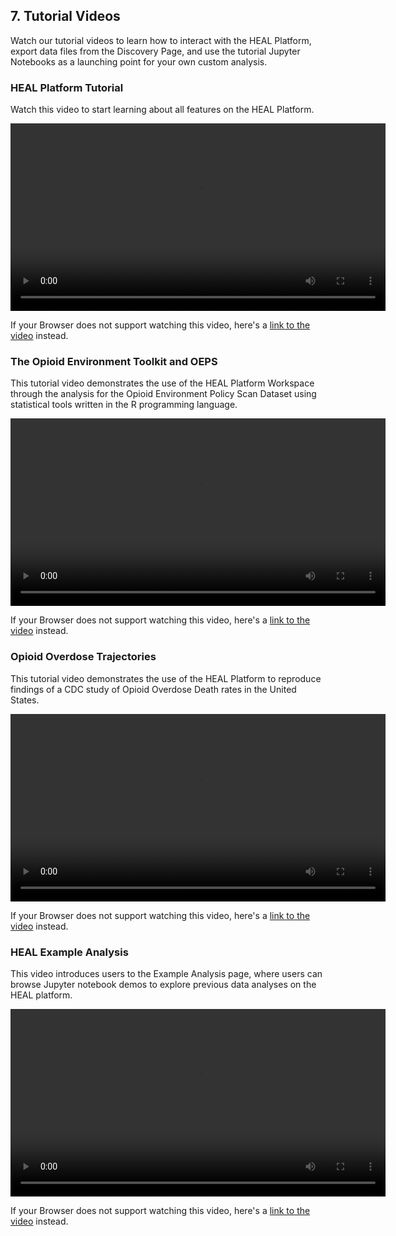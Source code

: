 7\. Tutorial Videos
-------------------

Watch our tutorial videos to learn how to interact with the HEAL Platform, export data files from the Discovery Page, and use the tutorial Jupyter Notebooks as a launching point for your own custom analysis.

### HEAL Platform Tutorial
Watch this video to start learning about all features on the HEAL Platform.  

<!-- TODO: use mkdocs-videos -->
<!-- ![type:video](videos/HEAL_UI_Demo_July_2021.mp4) -->
<video controls width="600">
<source src="videos/HEAL_UI_Demo_July_2021.mp4" type="video/mp4">
</video>  
    
If your Browser does not support watching this video, here's a [link to the video](videos/HEAL_UI_Demo_July_2021.mp4) instead.  
      
    
### The Opioid Environment Toolkit and OEPS

This tutorial video demonstrates the use of the HEAL Platform Workspace through the analysis for the Opioid Environment Policy Scan Dataset using statistical tools written in the R programming language.  

<!-- TODO: use mkdocs-videos -->
<!-- ![type:video](videos/HEAL_UI_Demo_July_2021.mp4) -->
<video controls width="600">
<source src="videos/OEPS_Demo-Video_July_2021.mp4" type="video/mp4">
</video>      
    
If your Browser does not support watching this video, here's a [link to the video](videos/OEPS_Demo-Video_July_2021.mp4) instead.  
    
    
### Opioid Overdose Trajectories  

This tutorial video demonstrates the use of the HEAL Platform to reproduce findings of a CDC study of Opioid Overdose Death rates in the United States.  

<!-- TODO: use mkdocs-videos -->
<!-- ![type:video](videos/HEAL_UI_Demo_July_2021.mp4) -->
<video controls width="600">
<source src="videos/Opioid_Ovderdose_Traj_CDCWonder_Demo_2021-07-21.mp4" type="video/mp4">
</video> 
 
If your Browser does not support watching this video, here's a [link to the video](videos/Opioid_Ovderdose_Traj_CDCWonder_Demo_2021-07-21.mp4) instead.  
      
    
### HEAL Example Analysis

This video introduces users to the Example Analysis page, where users can browse Jupyter notebook demos to explore previous data analyses on the HEAL platform.  

<!-- TODO: use mkdocs-videos -->
<!-- ![type:video](videos/HEAL_UI_Demo_July_2021.mp4) -->
<video controls width="600">
<source src="videos/Opioid_Ovderdose_Traj_CDCWonder_Demo_2021-07-21.mp4" type="video/mp4">
</video> 
    
If your Browser does not support watching this video, here's a [link to the video](videos/Opioid_Ovderdose_Traj_CDCWonder_Demo_2021-07-21.mp4) instead.  
      